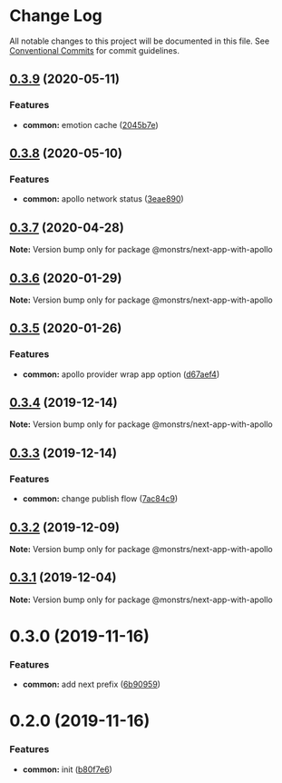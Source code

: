 # Change Log

All notable changes to this project will be documented in this file.
See [Conventional Commits](https://conventionalcommits.org) for commit guidelines.

## [0.3.9](https://github.com/monstrs-lab/nextjs-modules/compare/@monstrs/next-app-with-apollo@0.3.8...@monstrs/next-app-with-apollo@0.3.9) (2020-05-11)

### Features

- **common:** emotion cache ([2045b7e](https://github.com/monstrs-lab/nextjs-modules/commit/2045b7e394dbcdc00d515186dc101f100cbb46f1))

## [0.3.8](https://github.com/monstrs-lab/nextjs-modules/compare/@monstrs/next-app-with-apollo@0.3.7...@monstrs/next-app-with-apollo@0.3.8) (2020-05-10)

### Features

- **common:** apollo network status ([3eae890](https://github.com/monstrs-lab/nextjs-modules/commit/3eae89053483634cb50174a0ec14c68b055cd39a))

## [0.3.7](https://github.com/monstrs-lab/nextjs-modules/compare/@monstrs/next-app-with-apollo@0.3.6...@monstrs/next-app-with-apollo@0.3.7) (2020-04-28)

**Note:** Version bump only for package @monstrs/next-app-with-apollo

## [0.3.6](https://github.com/monstrs-lab/nextjs-modules/compare/@monstrs/next-app-with-apollo@0.3.5...@monstrs/next-app-with-apollo@0.3.6) (2020-01-29)

**Note:** Version bump only for package @monstrs/next-app-with-apollo

## [0.3.5](https://github.com/monstrs-lab/nextjs-modules/compare/@monstrs/next-app-with-apollo@0.3.4...@monstrs/next-app-with-apollo@0.3.5) (2020-01-26)

### Features

- **common:** apollo provider wrap app option ([d67aef4](https://github.com/monstrs-lab/nextjs-modules/commit/d67aef440c51b3c005519b8b1f0383e3d2f2a7bc))

## [0.3.4](https://github.com/monstrs-lab/nextjs-modules/compare/@monstrs/next-app-with-apollo@0.3.3...@monstrs/next-app-with-apollo@0.3.4) (2019-12-14)

**Note:** Version bump only for package @monstrs/next-app-with-apollo

## [0.3.3](https://github.com/monstrs-lab/nextjs-modules/compare/@monstrs/next-app-with-apollo@0.3.2...@monstrs/next-app-with-apollo@0.3.3) (2019-12-14)

### Features

- **common:** change publish flow ([7ac84c9](https://github.com/monstrs-lab/nextjs-modules/commit/7ac84c94b89cd2ab5cf62c398c45d447567dd682))

## [0.3.2](https://github.com/monstrs-lab/nextjs-modules/compare/@monstrs/next-app-with-apollo@0.3.1...@monstrs/next-app-with-apollo@0.3.2) (2019-12-09)

**Note:** Version bump only for package @monstrs/next-app-with-apollo

## [0.3.1](https://github.com/monstrs-lab/nextjs-modules/compare/@monstrs/next-app-with-apollo@0.3.0...@monstrs/next-app-with-apollo@0.3.1) (2019-12-04)

**Note:** Version bump only for package @monstrs/next-app-with-apollo

# 0.3.0 (2019-11-16)

### Features

- **common:** add next prefix ([6b90959](https://github.com/monstrs-lab/nextjs-modules/commit/6b90959f86b8f0fb7bf1e64bd1ccf00b6d664188))

# 0.2.0 (2019-11-16)

### Features

- **common:** init ([b80f7e6](https://github.com/monstrs-lab/nextjs-modules/commit/b80f7e6c4c3e1853c835070ea30980096986a616))
